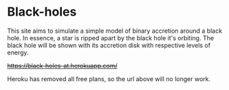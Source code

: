 ﻿# Black-holes
This site aims to simulate a simple model of binary accretion around a black hole. In essence, a star is ripped apart by the black hole it's orbiting. The black hole will be shown with its accretion disk with respective levels of energy.

~~https://black-holes-at.herokuapp.com/~~

Heroku has removed all free plans, so the url above will no longer work. 
